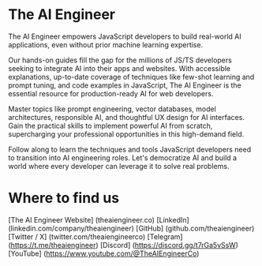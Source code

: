 # The AI Engineer
The AI Engineer empowers JavaScript developers to build real-world AI applications, even without prior machine learning expertise.

Our hands-on guides fill the gap for the millions of JS/TS developers seeking to integrate AI into their apps and websites. With accessible explanations, up-to-date coverage of techniques like few-shot learning and prompt tuning, and code examples in JavaScript, The AI Engineer is the essential resource for production-ready AI for web developers.

Master topics like prompt engineering, vector databases, model architectures, responsible AI, and thoughtful UX design for AI interfaces. Gain the practical skills to implement powerful AI from scratch, supercharging your professional opportunities in this high-demand field.

Follow along to learn the techniques and tools JavaScript developers need to transition into AI engineering roles. Let's democratize AI and build a world where every developer can leverage it to solve real problems.

# Where to find us
[The AI Engineer Website] (theaiengineer.co)
[LinkedIn] (linkedin.com/company/theaiengineer)
[GitHub] (github.com/theaiengineer)
[Twitter / X] (twitter.com/theaiengineerco)
[Telegram] (https://t.me/theaiengineer)
[Discord] (https://discord.gg/t7rGa5vSsW)
[YouTube] (https://www.youtube.com/@TheAIEngineerCo)

